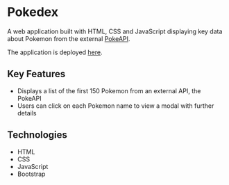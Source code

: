 # Pokedex

A web application built with HTML, CSS and JavaScript displaying key data about Pokemon from the external [PokeAPI](https://pokeapi.co/). 

The application is deployed [here](https://hylee-vx.github.io/pokedex/).

## Key Features
* Displays a list of the first 150 Pokemon from an external API, the PokeAPI
* Users can click on each Pokemon name to view a modal with further details

## Technologies
* HTML
* CSS
* JavaScript
* Bootstrap
